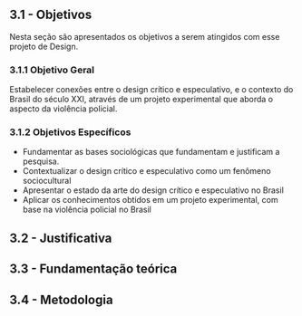 ## 3.1 - Objetivos
Nesta seção são apresentados os objetivos a serem atingidos com esse projeto de Design.

### 3.1.1 Objetivo Geral
Estabelecer conexões entre o design crítico e especulativo, e o contexto do Brasil do século XXI, através de um projeto experimental que aborda o aspecto da violência policial.

### 3.1.2 Objetivos Específicos
-   Fundamentar as bases sociológicas que fundamentam e justificam a pesquisa.
-   Contextualizar o design crítico e especulativo como um fenômeno sociocultural
-   Apresentar o estado da arte do design crítico e especulativo no Brasil
-   Aplicar os conhecimentos obtidos em um projeto experimental, com base na violência policial no Brasil
    

## 3.2 - Justificativa
## 3.3 - Fundamentação teórica
## 3.4 - Metodologia